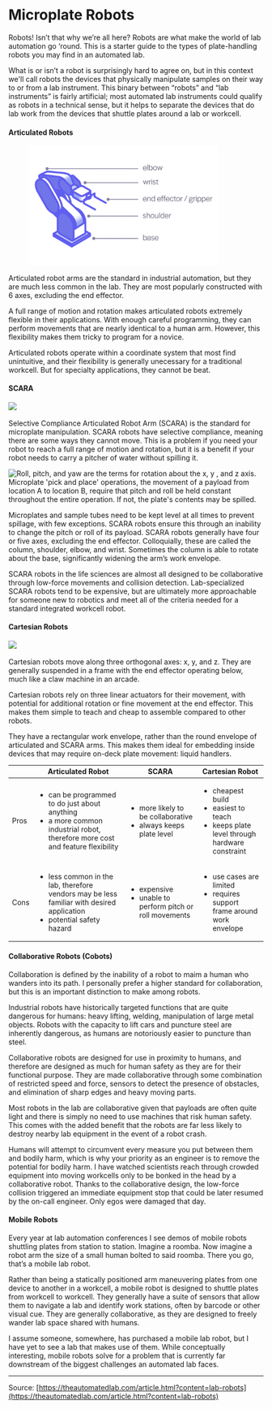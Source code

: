 # Microplate Robots

Robots! Isn’t that why we’re all here? Robots are what make the world of lab automation go ‘round. This is a starter guide to the types of plate-handling robots you may find in an automated lab.

What is or isn’t a robot is surprisingly hard to agree on, but in this context we'll call robots the devices that physically manipulate samples on their way to or from a lab instrument. This binary between “robots” and “lab instruments” is fairly artificial; most automated lab instruments could qualify as robots in a technical sense, but it helps to separate the devices that do lab work from the devices that shuttle plates around a lab or workcell.

#### Articulated Robots

<figure><img src="../../.gitbook/assets/image (20) (1) (1) (1) (1) (1) (1).png" alt="" width="375"><figcaption></figcaption></figure>

Articulated robot arms are the standard in industrial automation, but they are much less common in the lab. They are most popularly constructed with 6 axes, excluding the end effector.

A full range of motion and rotation makes articulated robots extremely flexible in their applications. With enough careful programming, they can perform movements that are nearly identical to a human arm. However, this flexibility makes them tricky to program for a novice.

Articulated robots operate within a coordinate system that most find unintuitive, and their flexibility is generally unecessary for a traditional workcell. But for specialty applications, they cannot be beat.



#### SCARA

![](https://theautomatedlab.com/assets/images/content/scara-diagram.png)

Selective Compliance Articulated Robot Arm (SCARA) is the standard for microplate manipulation. SCARA robots have selective compliance, meaning there are some ways they cannot move. This is a problem if you need your robot to reach a full range of motion and rotation, but it is a benefit if your robot needs to carry a pitcher of water without spilling it.

![Roll, pitch, and yaw are the terms for rotation about the x, y , and z axis. Microplate 'pick and place' operations, the movement of a payload from location A to location B, require that pitch and roll be held constant throughout the entire operation.  If not, the plate's contents may be spilled.](https://theautomatedlab.com/assets/images/content/rotation-diagram.png)

Microplates and sample tubes need to be kept level at all times to prevent spillage, with few exceptions. SCARA robots ensure this through an inability to change the pitch or roll of its payload. SCARA robots generally have four or five axes, excluding the end effector. Colloquially, these are called the column, shoulder, elbow, and wrist. Sometimes the column is able to rotate about the base, significantly widening the arm’s work envelope.

SCARA robots in the life sciences are almost all designed to be collaborative through low-force movements and collision detection. Lab-specialized SCARA robots tend to be expensive, but are ultimately more approachable for someone new to robotics and meet all of the criteria needed for a standard integrated workcell robot.



#### Cartesian Robots

![](https://theautomatedlab.com/assets/images/content/cartesian-diagram.png)

Cartesian robots move along three orthogonal axes: x, y, and z. They are generally suspended in a frame with the end effector operating below, much like a claw machine in an arcade.

Cartesian robots rely on three linear actuators for their movement, with potential for additional rotation or fine movement at the end effector. This makes them simple to teach and cheap to assemble compared to other robots.

They have a rectangular work envelope, rather than the round envelope of articulated and SCARA arms. This makes them ideal for embedding inside devices that may require on-deck plate movement: liquid handlers.

|      | Articulated Robot                                                                                                                                 | SCARA                                                                              | Cartesian Robot                                                                                                 |
| ---- | ------------------------------------------------------------------------------------------------------------------------------------------------- | ---------------------------------------------------------------------------------- | --------------------------------------------------------------------------------------------------------------- |
| Pros | <ul><li>can be programmed to do just about anything</li><li>a more common industrial robot, therefore more cost and feature flexibility</li></ul> | <ul><li>more likely to be collaborative</li><li>always keeps plate level</li></ul> | <ul><li>cheapest build</li><li>easiest to teach</li><li>keeps plate level through hardware constraint</li></ul> |
| Cons | <ul><li>less common in the lab, therefore vendors may be less familiar with desired application</li><li>potential safety hazard</li></ul>         | <ul><li>expensive</li><li>unable to perform pitch or roll movements</li></ul>      | <ul><li>use cases are limited</li><li>requires support frame around work envelope</li></ul>                     |

#### Collaborative Robots (Cobots)

Collaboration is defined by the inability of a robot to maim a human who wanders into its path. I personally prefer a higher standard for collaboration, but this is an important distinction to make among robots.

Industrial robots have historically targeted functions that are quite dangerous for humans: heavy lifting, welding, manipulation of large metal objects. Robots with the capacity to lift cars and puncture steel are inherently dangerous, as humans are notoriously easier to puncture than steel.

Collaborative robots are designed for use in proximity to humans, and therefore are designed as much for human safety as they are for their functional purpose. They are made collaborative through some combination of restricted speed and force, sensors to detect the presence of obstacles, and elimination of sharp edges and heavy moving parts.

Most robots in the lab are collaborative given that payloads are often quite light and there is simply no need to use machines that risk human safety. This comes with the added benefit that the robots are far less likely to destroy nearby lab equipment in the event of a robot crash.

Humans will attempt to circumvent every measure you put between them and bodily harm, which is why your priority as an engineer is to remove the potential for bodily harm. I have watched scientists reach through crowded equipment into moving workcells only to be bonked in the head by a collaborative robot. Thanks to the collaborative design, the low-force collision triggered an immediate equipment stop that could be later resumed by the on-call engineer. Only egos were damaged that day.

#### Mobile Robots

Every year at lab automation conferences I see demos of mobile robots shuttling plates from station to station. Imagine a roomba. Now imagine a robot arm the size of a small human bolted to said roomba. There you go, that’s a mobile lab robot.

Rather than being a statically positioned arm maneuvering plates from one device to another in a workcell, a mobile robot is designed to shuttle plates from workcell to workcell. They generally have a suite of sensors that allow them to navigate a lab and identify work stations, often by barcode or other visual cue. They are generally collaborative, as they are designed to freely wander lab space shared with humans.

I assume someone, somewhere, has purchased a mobile lab robot, but I have yet to see a lab that makes use of them. While conceptually interesting, mobile robots solve for a problem that is currently far downstream of the biggest challenges an automated lab faces.



***

Source: [https://theautomatedlab.com/article.html?content=lab-robots](https://theautomatedlab.com/article.html?content=lab-robots)
